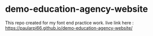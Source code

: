 # demo-education-agency-website
This repo created for my font end practice work.
live link here : https://paularpi66.github.io/demo-education-agency-website/
